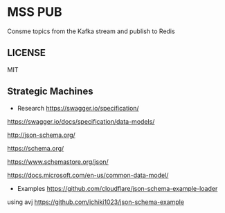 # MSS PUB

Consme topics from the Kafka stream and publish to Redis

## LICENSE
MIT


## Strategic Machines


* Research
https://swagger.io/specification/

https://swagger.io/docs/specification/data-models/

http://json-schema.org/

https://schema.org/

https://www.schemastore.org/json/

https://docs.microsoft.com/en-us/common-data-model/

* Examples
https://github.com/cloudflare/json-schema-example-loader

using avj
https://github.com/ichiki1023/json-schema-example

